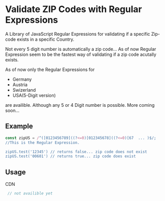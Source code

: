 # Validate ZIP Codes with Regular Expressions

A Library of JavaScript Regular Expressions for validating if a specific Zip-code exists in a specific Country.

Not every 5 digit number is automatically a zip code... 
As of now Regular Expression seem to be the fastest way of validating if a zip code acutally exists.


As of now only the Regular Expressions for 
- Germany 
- Austria
- Swizerland
- USA(5-Digit version)

are availible. Although any 5 or 4 Digit number is possible. More coming soon...

## Example
```JavaScript
const zipUS = /^([0123456789]((?<=0)[012345678]((?<=0)[67  ... )$/; 
//This is the Regular Expression.

zipUS.test('12345') // returns false... zip code does not exist
zipUS.test('00601') // returns true... zip code does exist

```

## Usage
CDN 
```JavaScript
 // not availible yet
```

